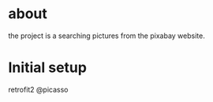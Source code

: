 # about
the project is a searching pictures from the pixabay website.

# Initial setup
retrofit2 @picasso
